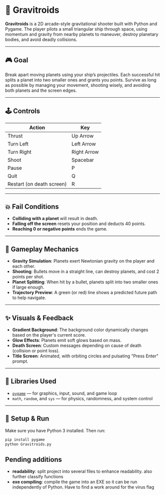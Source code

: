 # 🌌 Gravitroids
**Gravitroids** is a 2D arcade-style gravitational shooter built with Python and Pygame. The player pilots a small triangular ship through space, using momentum and gravity from nearby planets to maneuver, destroy planetary bodies, and avoid deadly collisions.

---

## 🎮 Goal

Break apart moving planets using your ship’s projectiles. Each successful hit splits a planet into two smaller ones and grants you points. Survive as long as possible by managing your movement, shooting wisely, and avoiding both planets and the screen edges.

---

## 🕹️ Controls

| Action         | Key         |
|----------------|-------------|
| Thrust         | Up Arrow    |
| Turn Left      | Left Arrow  |
| Turn Right     | Right Arrow |
| Shoot          | Spacebar    |
| Pause          | P           |
| Quit           | Q           |
| Restart (on death screen) | R |

---

## 💥 Fail Conditions

- **Colliding with a planet** will result in death.
- **Falling off the screen** resets your position and deducts 40 points.
- **Reaching 0 or negative points** ends the game.

---

## 🧠 Gameplay Mechanics

- **Gravity Simulation**: Planets exert Newtonian gravity on the player and each other.
- **Shooting**: Bullets move in a straight line, can destroy planets, and cost 2 points per shot.
- **Planet Splitting**: When hit by a bullet, planets split into two smaller ones if large enough.
- **Trajectory Preview**: A green (or red) line shows a predicted future path to help navigate.

---

## ✨ Visuals & Feedback

- **Gradient Background**: The background color dynamically changes based on the player's current score.
- **Glow Effects**: Planets emit soft glows based on mass.
- **Death Screen**: Custom messages depending on cause of death (collision or point loss).
- **Title Screen**: Animated, with orbiting circles and pulsating "Press Enter" prompt.

---

## 🧪 Libraries Used

- [`pygame`](https://www.pygame.org/) — for graphics, input, sound, and game loop
- `math`, `random`, and `sys` — for physics, randomness, and system control

---

## 🚀 Setup & Run

Make sure you have Python 3 installed. Then run:

```bash
pip install pygame
python Gravitroids.py
```

## Pending additions
- **readability**: split project into several files to enhance readability. also further classify functions
- **exe compiling**: compile the game into an EXE so it can be run independently of Python. Have to find a work around for the virus flag

